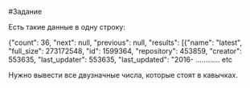#Задание

Есть такие данные в одну строку:

{"count": 36, "next": null, "previous": null, "results": [{"name": "latest", "full_size": 273172548, "id": 1599364, "repository": 453859, "creator": 553635, "last_updater": 553635, "last_updated": "2016- ............ etc

Нужно вывести все двузначные числа, которые стоят в кавычках.
